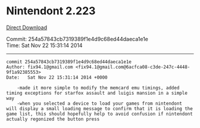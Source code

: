 # Nintendont 2.223
[Direct Download](./Nintendont.zip)

Commit: 254a57843cb7319389f1e4d9c68ed44daeca1e1e  
Time: Sat Nov 22 15:31:14 2014   

-----

```
commit 254a57843cb7319389f1e4d9c68ed44daeca1e1e
Author: fix94.1@gmail.com <fix94.1@gmail.com@6acfca08-c3de-247c-4448-9f1a92385553>
Date:   Sat Nov 22 15:31:14 2014 +0000

    -made it more simple to modify the memcard emu timings, added timing exceptions for starfox assault and luigis mansion in a simple way
    -when you selected a device to load your games from nintendont will display a small loading message to confirm that it is loading the game list, this should hopefully help to avoid confusion if nintendont actually regonized the button press
```
